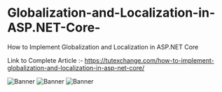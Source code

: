 # Globalization-and-Localization-in-ASP.NET-Core-
How to Implement Globalization and Localization in ASP.NET Core

Link to Complete Article :- https://tutexchange.com/how-to-implement-globalization-and-localization-in-asp-net-core/

<img src="https://github.com/saineshwar/Globalization-and-Localization-in-ASP.NET-Core/blob/master/Images/01.png?raw=true" alt="Banner" title="Banner" style="max-width:100%;">

<img src="https://github.com/saineshwar/Globalization-and-Localization-in-ASP.NET-Core/blob/master/Images/02.png?raw=true" alt="Banner" title="Banner" style="max-width:100%;">

<img src="https://github.com/saineshwar/Globalization-and-Localization-in-ASP.NET-Core/blob/master/Images/03.png?raw=true" alt="Banner" title="Banner" style="max-width:100%;">
